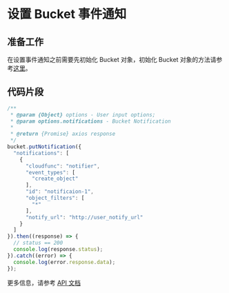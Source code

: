 # 设置 Bucket 事件通知

## 准备工作

在设置事件通知之前需要先初始化 Bucket 对象，初始化 Bucket 对象的方法请参考[这里](./initialize_config_and_qingstor_zh-CN.md)。

## 代码片段

```javascript
/**
 * @param {Object} options - User input options;
 * @param options.notifications - Bucket Notification
 *
 * @return {Promise} axios response
 */
bucket.putNotification({
  "notifications": [
    {
      "cloudfunc": "notifier",
      "event_types": [
        "create_object"
      ],
      "id": "notificaion-1",
      "object_filters": [
        "*"
      ],
      "notify_url": "http://user_notify_url"
    }
  ]
}).then((response) => {
  // status == 200
  console.log(response.status);
}).catch((error) => {
  console.log(error.response.data);
});
```

更多信息，请参考 [API 文档](https://docsv3.qingcloud.com/storage/object-storage/api/bucket/notification/put_notification/)
